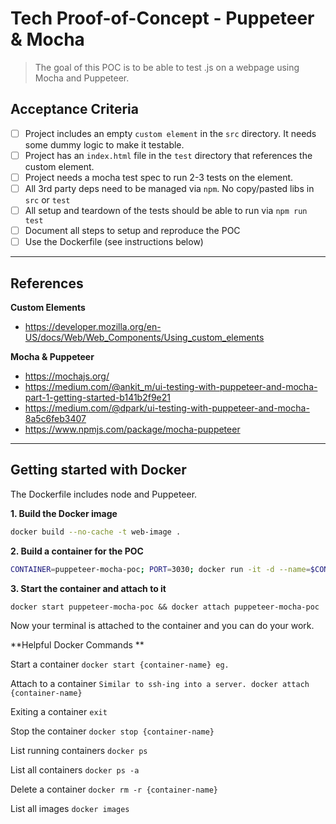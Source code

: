 # Tech Proof-of-Concept - Puppeteer & Mocha

> The goal of this POC is to be able to test .js on a webpage using Mocha and Puppeteer.

## Acceptance Criteria

- [ ] Project includes an empty `custom element` in the `src` directory. It needs some dummy logic to make it testable.
- [ ] Project has an `index.html` file in the `test` directory that references the custom element.
- [ ] Project needs a mocha test spec to run 2-3 tests on the element.
- [ ] All 3rd party deps need to be managed via `npm`. No copy/pasted libs in `src` or `test`
- [ ] All setup and teardown of the tests should be able to run via `npm run test`
- [ ] Document all steps to setup and reproduce the POC
- [ ] Use the Dockerfile (see instructions below)

---

## References
**Custom Elements**
* https://developer.mozilla.org/en-US/docs/Web/Web_Components/Using_custom_elements

**Mocha & Puppeteer**
* https://mochajs.org/
* https://medium.com/@ankit_m/ui-testing-with-puppeteer-and-mocha-part-1-getting-started-b141b2f9e21
* https://medium.com/@dpark/ui-testing-with-puppeteer-and-mocha-8a5c6feb3407
* https://www.npmjs.com/package/mocha-puppeteer

---

## Getting started with Docker
The Dockerfile includes node and Puppeteer.

**1. Build the Docker image**

```sh
docker build --no-cache -t web-image .
```

**2. Build a container for the POC**

```sh
CONTAINER=puppeteer-mocha-poc; PORT=3030; docker run -it -d --name=$CONTAINER -p $PORT:3000 -v $(pwd):/www/ web-image
```

**3. Start the container and attach to it**
```
docker start puppeteer-mocha-poc && docker attach puppeteer-mocha-poc
```

Now your terminal is attached to the container and you can do your work.

**Helpful Docker Commands **

Start a container
`docker start {container-name} eg.`

Attach to a container
`Similar to ssh-ing into a server. docker attach {container-name}`

Exiting a container
`exit`

Stop the container
`docker stop {container-name}`

List running containers
`docker ps`

List all containers
`docker ps -a`

Delete a container
`docker rm -r {container-name}`

List all images
`docker images`
